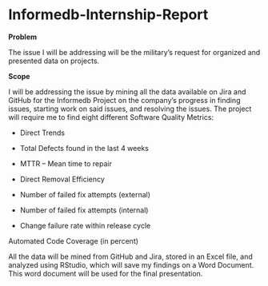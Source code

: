 # Informedb-Internship-Report
**Problem** 

The issue I will be addressing will be the military’s request for organized and presented data on projects.  

 

**Scope** 

I will be addressing the issue by mining all the data available on Jira and GitHub for the Informedb Project on the company’s progress in finding issues, starting work on said issues, and resolving the issues. The project will require me to find eight different Software Quality Metrics: 

* Direct Trends

* Total Defects found in the last 4 weeks 

* MTTR – Mean time to repair 

* Direct Removal Efficiency 

* Number of failed fix attempts (external)  

* Number of failed fix attempts (internal) 

* Change failure rate within release cycle 

Automated Code Coverage (in percent) 

All the data will be mined from GitHub and Jira, stored in an Excel file, and analyzed using RStudio, which will save my findings on a Word Document. This word document will be used for the final presentation.

